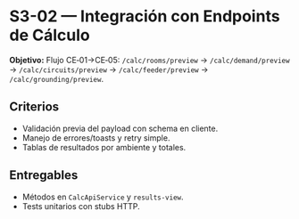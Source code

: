 # S3-02 — Integración con Endpoints de Cálculo
**Objetivo:** Flujo CE‑01→CE‑05: `/calc/rooms/preview` → `/calc/demand/preview` → `/calc/circuits/preview` → `/calc/feeder/preview` → `/calc/grounding/preview`.

## Criterios
- Validación previa del payload con schema en cliente.
- Manejo de errores/toasts y retry simple.
- Tablas de resultados por ambiente y totales.

## Entregables
- Métodos en `CalcApiService` y `results-view`.
- Tests unitarios con stubs HTTP.
